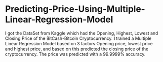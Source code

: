 # Predicting-Price-Using-Multiple-Linear-Regression-Model
I got the DataSet from Kaggle which had the Opening, Highest, Lowest and Closing Price of the BitCash-Bitcoin Cryptocurrency. I trained a Multiple Linear Regression Model based on 3 factors Opening price, lowest price and highest price, and based on this predicted the closing price of the cryptocurrency. The price was predicted with a 99.9999% accuracy.

